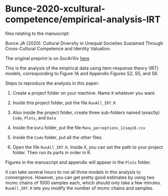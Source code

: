 # Bunce-2020-xcultural-competence/empirical-analysis-IRT
files relating to the manuscript:

Bunce JA (2020). Cultural Diversity in Unequal Societies Sustained Through Cross-Cultural Competence and Identity Valuation.

The original preprint is on SocArXiv [here](https://osf.io/preprints/socarxiv/bwtvu/)

This is the analysis of the empirical data using item-response theory (IRT) models, corresponding to Figure 1A and Appendix Figures S2, S5, and S6.


Steps to reproduce the analysis in this paper:

1) Create a project folder on your machine. Name it whatever you want.

2) Inside this project folder, put the file ``RunAll_IRT.R``

3) Also inside the project folder, create three sub-folders named (exactly) ``Code``, ``Plots``, and ``Data``

4) Inside the ``Data`` folder, put the file ``Manu_perceptions_11sep18.csv``

5) Inside the ``Code`` folder, put all the other files.

6) Open the file ``RunAll_IRT.R``. Inside it, you can set the path to your project folder. Then run its parts in order in R.

Figures in the manuscript and appendix will appear in the ``Plots`` folder.

It can take several hours to run all three models in this analysis to convergence. However, you can get pretty good estimates by using two mcmc chains of 1000 samples each, which should only take a few minutes. ``RunAll_IRT.R`` lets you modify the number of mcmc chains and samples. 
